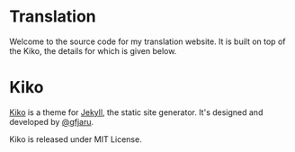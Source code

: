 # Translation
Welcome to the source code for my translation website. It is built on top of the Kiko, the details for which is given below.

# Kiko
[Kiko](http://github.com/gfjaru/Kiko) is a theme for [Jekyll](http://jekyllrb.com), the static site generator. It's designed and developed by [@gfjaru](https://twitter.com/gfjaru).

Kiko is released under MIT License.
